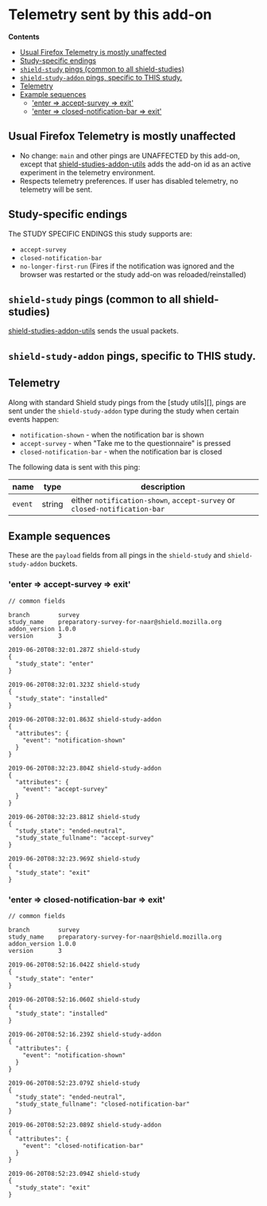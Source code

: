 # Telemetry sent by this add-on

<!-- START doctoc generated TOC please keep comment here to allow auto update -->

<!-- DON'T EDIT THIS SECTION, INSTEAD RE-RUN doctoc TO UPDATE -->

**Contents**

* [Usual Firefox Telemetry is mostly unaffected](#usual-firefox-telemetry-is-mostly-unaffected)
* [Study-specific endings](#study-specific-endings)
* [`shield-study` pings (common to all shield-studies)](#shield-study-pings-common-to-all-shield-studies)
* [`shield-study-addon` pings, specific to THIS study.](#shield-study-addon-pings-specific-to-this-study)
* [Telemetry](#telemetry)
* [Example sequences](#example-sequences)
  * ['enter => accept-survey => exit'](#enter--accept-survey--exit)
  * ['enter => closed-notification-bar => exit'](#enter--closed-notification-bar--exit)

<!-- END doctoc generated TOC please keep comment here to allow auto update -->

## Usual Firefox Telemetry is mostly unaffected

* No change: `main` and other pings are UNAFFECTED by this add-on, except that [shield-studies-addon-utils](https://github.com/mozilla/shield-studies-addon-utils) adds the add-on id as an active experiment in the telemetry environment.
* Respects telemetry preferences. If user has disabled telemetry, no telemetry will be sent.

## Study-specific endings

The STUDY SPECIFIC ENDINGS this study supports are:

* `accept-survey`
* `closed-notification-bar`
* `no-longer-first-run` (Fires if the notification was ignored and the browser was restarted or the study add-on was reloaded/reinstalled)

## `shield-study` pings (common to all shield-studies)

[shield-studies-addon-utils](https://github.com/mozilla/shield-studies-addon-utils) sends the usual packets.

## `shield-study-addon` pings, specific to THIS study.

## Telemetry

Along with standard Shield study pings from the [study utils][], pings are sent under the `shield-study-addon` type during the study when certain events happen:

* `notification-shown` - when the notification bar is shown
* `accept-survey` - when "Take me to the questionnaire" is pressed
* `closed-notification-bar` - when the notification bar is closed

The following data is sent with this ping:

| name    | type   | description                                                               |
| ------- | ------ | ------------------------------------------------------------------------- |
| `event` | string | either `notification-shown`, `accept-survey` or `closed-notification-bar` |

## Example sequences

These are the `payload` fields from all pings in the `shield-study` and `shield-study-addon` buckets.

### 'enter => accept-survey => exit'

```
// common fields

branch        survey
study_name    preparatory-survey-for-naar@shield.mozilla.org
addon_version 1.0.0
version       3

2019-06-20T08:32:01.287Z shield-study
{
  "study_state": "enter"
}

2019-06-20T08:32:01.323Z shield-study
{
  "study_state": "installed"
}

2019-06-20T08:32:01.863Z shield-study-addon
{
  "attributes": {
    "event": "notification-shown"
  }
}

2019-06-20T08:32:23.804Z shield-study-addon
{
  "attributes": {
    "event": "accept-survey"
  }
}

2019-06-20T08:32:23.881Z shield-study
{
  "study_state": "ended-neutral",
  "study_state_fullname": "accept-survey"
}

2019-06-20T08:32:23.969Z shield-study
{
  "study_state": "exit"
}
```

### 'enter => closed-notification-bar => exit'

```
// common fields

branch        survey
study_name    preparatory-survey-for-naar@shield.mozilla.org
addon_version 1.0.0
version       3

2019-06-20T08:52:16.042Z shield-study
{
  "study_state": "enter"
}

2019-06-20T08:52:16.060Z shield-study
{
  "study_state": "installed"
}

2019-06-20T08:52:16.239Z shield-study-addon
{
  "attributes": {
    "event": "notification-shown"
  }
}

2019-06-20T08:52:23.079Z shield-study
{
  "study_state": "ended-neutral",
  "study_state_fullname": "closed-notification-bar"
}

2019-06-20T08:52:23.089Z shield-study-addon
{
  "attributes": {
    "event": "closed-notification-bar"
  }
}

2019-06-20T08:52:23.094Z shield-study
{
  "study_state": "exit"
}
```
